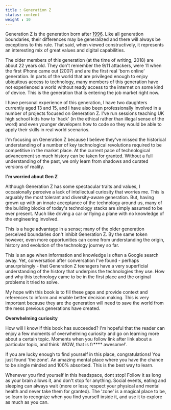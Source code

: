 ```yaml
---
title : Generation Z
status: content
weight : 10
---
```


Generation Z is the generation born after [1996](https://twitter.com/PaoliCGPI/status/961121404048601088). Like all generation boundaries, their differences may be generalized and there will always be exceptions to this rule. That said, when viewed constructively, it represents an interesting mix of great values and digital capabilities.

The older members of this generation (at the time of writing, 2018) are about 22 years old. They don't remember the 9/11 attackers, were 11 when the first iPhone came out (2007) and are the first real 'born online' generation. In parts of the world that are privileged enough to enjoy ubiquitous access to technology, many members of this generation have not experienced a world without ready access to the internet on some kind of device. This is the generation that is entering the job market right now.

I have personal experience of this generation, I have two daughters currently aged 13 and 15, and I have also been professionally involved in a number of projects focused on Generation Z. I've run sessions teaching UK high school kids how to 'hack' (in the ethical rather than illegal sense of the word) and even younger developers how to code so they would be able to apply their skills in real world scenarios.

I'm focusing on Generation Z because I believe they've missed the historical understanding of a number of key technological revolutions required to be competitive in the market place. At the current pace of technological advancement so much history can be taken for granted. Without a full understanding of the past, we only learn from shadows and curated versions of reality.

**I'm worried about Gen Z**

Although Generation Z has some spectacular traits and values, I occasionally perceive a lack of intellectual curiosity that worries me. This is arguably the most tolerant and diversity-aware generation. But, having grown up with an innate acceptance of the technology around us, many of the building blocks of today's technology stacks are simply assumed to be ever present. Much like driving a car or flying a plane with no knowledge of the engineering involved.

This is a huge advantage in a sense; many of the older generation perceived boundaries don't inhibit Generation Z. By the same token however, even more opportunities can come from understanding the origin, history and evolution of the technology journey so far.

This is an age when information and knowledge is often a Google search away. Yet, conversation after conversation I've found - perhaps unsurprisingly - that Generation Z teenagers have a very superficial understanding of the history that underpins the technologies they use. How and why this technology came to be in the first place and the original problems it tried to solve.

My hope with this book is to fill these gaps and provide context and references to inform and enable better decision making. This is very important because they are the  generation will need to save the world from the mess previous generations have created.

**Overwhelming curiosity**

How will I know if this book has succeeded? I'm hopeful that the reader can enjoy a few moments of overwhelming curiosity and go on learning more about a certain topic. Moments when you follow link after link about a particular topic, and think 'WOW, that is fr**** awesome!'.

If you are lucky enough to find yourself in this place, congratulations! You just found 'the zone'. An amazing mental place where you have the chance to be single minded and 100% absorbed. This is the best way to learn.

Whenever you find yourself in this headspace, dont stop! Follow it as long as your brain allows it, and don't stop for anything. Social events, eating and sleeping can always wait (more or less; respect your physical and mental health and never take them for granted). The 'zone' is a magical place to be, so learn to recognize when you find yourself inside it, and use it to explore as much as you can.
